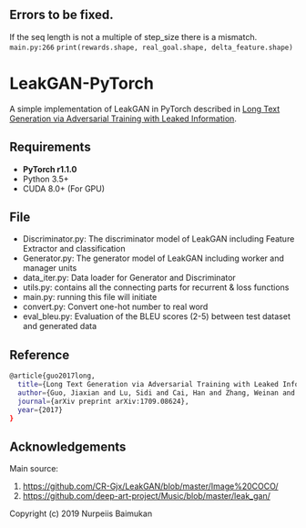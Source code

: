 ## Errors to be fixed.
If the seq length is not a multiple of step_size there is a mismatch.
`main.py:266`
`print(rewards.shape, real_goal.shape, delta_feature.shape)`

# LeakGAN-PyTorch
A simple implementation of LeakGAN in PyTorch described in [Long Text Generation via Adversarial Training with Leaked Information](https://arxiv.org/abs/1709.08624). 

## Requirements
* **PyTorch r1.1.0**
* Python 3.5+
* CUDA 8.0+ (For GPU)


## File
* Discriminator.py: The discriminator model of LeakGAN including Feature Extractor and classification
* Generator.py: The generator model of LeakGAN including worker and manager units
* data_iter.py: Data loader for Generator and Discriminator
* utils.py: contains all the connecting parts for recurrent & loss functions 
* main.py: running this file will initiate 
* convert.py: Convert one-hot number to real word
* eval_bleu.py: Evaluation of the BLEU scores (2-5) between test dataset and generated data


## Reference
```bash
@article{guo2017long,
  title={Long Text Generation via Adversarial Training with Leaked Information},
  author={Guo, Jiaxian and Lu, Sidi and Cai, Han and Zhang, Weinan and Yu, Yong and Wang, Jun},
  journal={arXiv preprint arXiv:1709.08624},
  year={2017}
}
```
## Acknowledgements
Main source:
1. https://github.com/CR-Gjx/LeakGAN/blob/master/Image%20COCO/
2. https://github.com/deep-art-project/Music/blob/master/leak_gan/

Copyright (c) 2019 Nurpeiis Baimukan